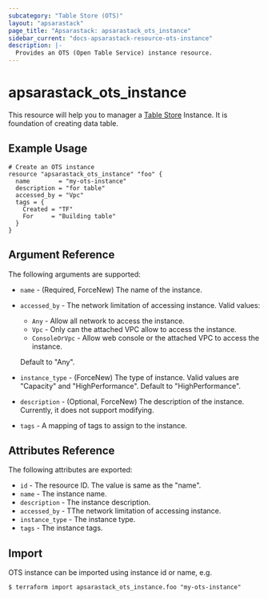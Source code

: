 ```yaml
---
subcategory: "Table Store (OTS)"
layout: "apsarastack"
page_title: "Apsarastack: apsarastack_ots_instance"
sidebar_current: "docs-apsarastack-resource-ots-instance"
description: |-
  Provides an OTS (Open Table Service) instance resource.
---
```


# apsarastack\_ots\_instance

This resource will help you to manager a [Table Store](https://www.alibabacloud.com/help/doc-detail/27280.htm) Instance.
It is foundation of creating data table.

## Example Usage

```
# Create an OTS instance
resource "apsarastack_ots_instance" "foo" {
  name        = "my-ots-instance"
  description = "for table"
  accessed_by = "Vpc"
  tags = {
    Created = "TF"
    For     = "Building table"
  }
}
```

## Argument Reference

The following arguments are supported:

* `name` - (Required, ForceNew) The name of the instance.
* `accessed_by` - The network limitation of accessing instance. Valid values:
    * `Any` - Allow all network to access the instance.
    * `Vpc` - Only can the attached VPC allow to access the instance.
    * `ConsoleOrVpc` - Allow web console or the attached VPC to access the instance.

    Default to "Any".
* `instance_type` - (ForceNew) The type of instance. Valid values are "Capacity" and "HighPerformance". Default to "HighPerformance".
* `description` - (Optional, ForceNew) The description of the instance. Currently, it does not support modifying.
* `tags` - A mapping of tags to assign to the instance.

## Attributes Reference

The following attributes are exported:

* `id` - The resource ID. The value is same as the "name".
* `name` - The instance name.
* `description` - The instance description.
* `accessed_by` - TThe network limitation of accessing instance.
* `instance_type` - The instance type.
* `tags` - The instance tags.

## Import

OTS instance can be imported using instance id or name, e.g.

```
$ terraform import apsarastack_ots_instance.foo "my-ots-instance"
```

